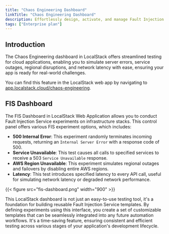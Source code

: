 ```yaml
---
title: "Chaos Engineering Dashboard"
linkTitle: "Chaos Engineering Dashboard"
description: Effortlessly design, activate, and manage Fault Injection Service experiments
tags: ["Enterprise plan"]
---
```


## Introduction

The Chaos Engineering dashboard in LocalStack offers streamlined testing for cloud applications, enabling you to simulate server errors, service outages, regional disruptions, and network latency with ease, ensuring your app is ready for real-world challenges.

You can find this feature in the LocalStack web app by navigating to [app.localstack.cloud/chaos-engineering](https://app.localstack.cloud/chaos-engineering).

## FIS Dashboard

The FIS Dashboard in LocalStack Web Application allows you to conduct Fault Injection Service experiments on infrastructure stacks.
This control panel offers various FIS experiment options, which includes:

- **500 Internal Error**: This experiment randomly terminates incoming requests, returning an `Internal Server Error` with a response code of 500.
- **Service Unavailable**: This test causes all calls to specified services to receive a 503 `Service Unavailable` response.
- **AWS Region Unavailable**: This experiment simulates regional outages and failovers by disabling entire AWS regions.
- **Latency**: This test introduces specified latency to every API call, useful for simulating network latency or degraded network performance.

{{< figure src="fis-dashboard.png" width="900" >}}

This LocalStack dashboard is not just an easy-to-use testing tool, it's a foundation for building reusable Fault Injection Service templates.
By defining experiments using this interface, you create a set of customizable templates that can be seamlessly integrated into any future automation workflows.
It's a time-saving feature, ensuring consistent and efficient testing across various stages of your application's development lifecycle.
